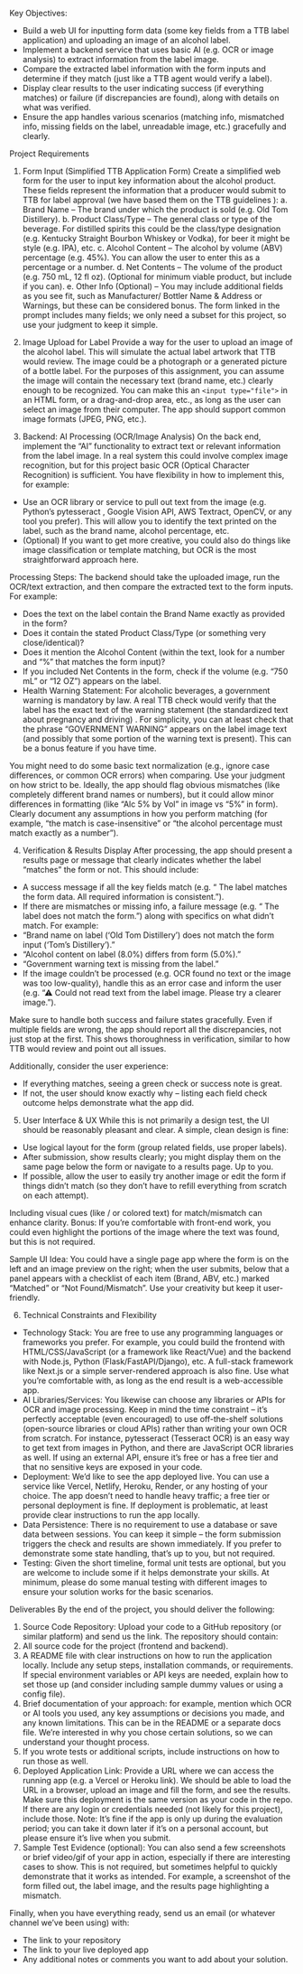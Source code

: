 Key Objectives:
- Build a web UI for inputting form data (some key fields from a TTB label application) and uploading an
image of an alcohol label.
- Implement a backend service that uses basic AI (e.g. OCR or image analysis) to extract information from
the label image.
- Compare the extracted label information with the form inputs and determine if they match (just like a TTB
agent would verify a label).
- Display clear results to the user indicating success (if everything matches) or failure (if discrepancies are
found), along with details on what was verified.
- Ensure the app handles various scenarios (matching info, mismatched info, missing fields on the label,
unreadable image, etc.) gracefully and clearly.

Project Requirements
1. Form Input (Simplified TTB Application Form)
Create a simplified web form for the user to input key information about the alcohol product. These fields
represent the information that a producer would submit to TTB for label approval (we have based them on
the TTB guidelines ):
a. Brand Name – The brand under which the product is sold (e.g. Old Tom Distillery).
b. Product Class/Type – The general class or type of the beverage. For distilled spirits this could be the
class/type designation (e.g. Kentucky Straight Bourbon Whiskey or Vodka), for beer it might be style
(e.g. IPA), etc.
c. Alcohol Content – The alcohol by volume (ABV) percentage (e.g. 45%). You can allow the user to
enter this as a percentage or a number.
d. Net Contents – The volume of the product (e.g. 750 mL, 12 fl oz). (Optional for minimum viable
product, but include if you can).
e. Other Info (Optional) – You may include additional fields as you see fit, such as Manufacturer/
Bottler Name & Address or Warnings, but these can be considered bonus. The form linked in the
prompt includes many fields; we only need a subset for this project, so use your judgment to keep it
simple.

2. Image Upload for Label
Provide a way for the user to upload an image of the alcohol label. This will simulate the actual label
artwork that TTB would review. The image could be a photograph or a generated picture of a bottle label.
For the purposes of this assignment, you can assume the image will contain the necessary text (brand
name, etc.) clearly enough to be recognized.
You can make this an `<input type="file">` in an HTML form, or a drag-and-drop area, etc., as
long as the user can select an image from their computer.
The app should support common image formats (JPEG, PNG, etc.).

3. Backend: AI Processing (OCR/Image Analysis)
On the back end, implement the “AI” functionality to extract text or relevant information from the
label image. In a real system this could involve complex image recognition, but for this project basic OCR
(Optical Character Recognition) is sufficient. You have flexibility in how to implement this, for example:

- Use an OCR library or service to pull out text from the image (e.g. Python’s pytesseract , Google
Vision API, AWS Textract, OpenCV, or any tool you prefer). This will allow you to identify the text
printed on the label, such as the brand name, alcohol percentage, etc.
- (Optional) If you want to get more creative, you could also do things like image classification or
template matching, but OCR is the most straightforward approach here.

Processing Steps: The backend should take the uploaded image, run the OCR/text extraction, and then
compare the extracted text to the form inputs. For example:

- Does the text on the label contain the Brand Name exactly as provided in the form?
- Does it contain the stated Product Class/Type (or something very close/identical)?
- Does it mention the Alcohol Content (within the text, look for a number and “%” that matches the
form input)?
- If you included Net Contents in the form, check if the volume (e.g. “750 mL” or “12 OZ”) appears on
the label.
- Health Warning Statement: For alcoholic beverages, a government warning is mandatory by law. A
real TTB check would verify that the label has the exact text of the warning statement (the
standardized text about pregnancy and driving) . For simplicity, you can at least check that the
phrase “GOVERNMENT WARNING” appears on the label image text (and possibly that some portion
of the warning text is present). This can be a bonus feature if you have time.

You might need to do some basic text normalization (e.g., ignore case differences, or common OCR errors)
when comparing. Use your judgment on how strict to be. Ideally, the app should flag obvious mismatches
(like completely different brand names or numbers), but it could allow minor differences in formatting (like
“Alc 5% by Vol” in image vs “5%” in form). Clearly document any assumptions in how you perform matching
(for example, “the match is case-insensitive” or “the alcohol percentage must match exactly as a number”).

4. Verification & Results Display
After processing, the app should present a results page or message that clearly indicates whether the
label “matches” the form or not. This should include:

- A success message if all the key fields match (e.g. “ The label matches the form data. All required
information is consistent.”).
- If there are mismatches or missing info, a failure message (e.g. “ The label does not match the
form.”) along with specifics on what didn’t match. For example:
- “Brand name on label (‘Old Tom Distillery’) does not match the form input (‘Tom’s Distillery’).”
- “Alcohol content on label (8.0%) differs from form (5.0%).”
- “Government warning text is missing from the label.”
- If the image couldn’t be processed (e.g. OCR found no text or the image was too low-quality), handle
this as an error case and inform the user (e.g. “⚠ Could not read text from the label image. Please
try a clearer image.”).

Make sure to handle both success and failure states gracefully. Even if multiple fields are wrong, the app
should report all the discrepancies, not just stop at the first. This shows thoroughness in verification, similar
to how TTB would review and point out all issues.

Additionally, consider the user experience:
- If everything matches, seeing a green check or success note is
great.
- If not, the user should know exactly why – listing each field check outcome helps demonstrate what the
app did.

5. User Interface & UX
While this is not primarily a design test, the UI should be reasonably pleasant and clear. A simple, clean
design is fine:

- Use logical layout for the form (group related fields, use proper labels).
- After submission, show results clearly; you might display them on the same page below the form or
navigate to a results page. Up to you.
- If possible, allow the user to easily try another image or edit the form if things didn’t match (so they don’t
have to refill everything from scratch on each attempt).

Including visual cues (like / or colored text) for match/mismatch can enhance clarity. Bonus: If you’re
comfortable with front-end work, you could even highlight the portions of the image where the text was
found, but this is not required.

Sample UI Idea: You could have a single page app where the form is on the left and an image preview on
the right; when the user submits, below that a panel appears with a checklist of each item (Brand, ABV, etc.)
marked “Matched” or “Not Found/Mismatch”. Use your creativity but keep it user-friendly.

6. Technical Constraints and Flexibility
- Technology Stack: You are free to use any programming languages or frameworks you prefer. For
example, you could build the frontend with HTML/CSS/JavaScript (or a framework like React/Vue) and
the backend with Node.js, Python (Flask/FastAPI/Django), etc. A full-stack framework like Next.js or a
simple server-rendered approach is also fine. Use what you’re comfortable with, as long as the end
result is a web-accessible app.
- AI Libraries/Services: You likewise can choose any libraries or APIs for OCR and image processing.
Keep in mind the time constraint – it’s perfectly acceptable (even encouraged) to use off-the-shelf
solutions (open-source libraries or cloud APIs) rather than writing your own OCR from scratch. For
instance, pytesseract (Tesseract OCR) is an easy way to get text from images in Python, and there
are JavaScript OCR libraries as well. If using an external API, ensure it’s free or has a free tier and that
no sensitive keys are exposed in your code.
- Deployment: We’d like to see the app deployed live. You can use a service like Vercel, Netlify,
Heroku, Render, or any hosting of your choice. The app doesn’t need to handle heavy traffic; a free
tier or personal deployment is fine. If deployment is problematic, at least provide clear instructions
to run the app locally.
- Data Persistence: There is no requirement to use a database or save data between sessions. You
can keep it simple – the form submission triggers the check and results are shown immediately. If
you prefer to demonstrate some state handling, that’s up to you, but not required.
- Testing: Given the short timeline, formal unit tests are optional, but you are welcome to include
some if it helps demonstrate your skills. At minimum, please do some manual testing with different
images to ensure your solution works for the basic scenarios.

Deliverables
By the end of the project, you should deliver the following:
1. Source Code Repository: Upload your code to a GitHub repository (or similar platform) and send us
the link. The repository should contain:
2. All source code for the project (frontend and backend).
3. A README file with clear instructions on how to run the application locally. Include any setup steps,
installation commands, or requirements. If special environment variables or API keys are needed,
explain how to set those up (and consider including sample dummy values or using a config file).
4. Brief documentation of your approach: for example, mention which OCR or AI tools you used, any
key assumptions or decisions you made, and any known limitations. This can be in the README or a
separate docs file. We’re interested in why you chose certain solutions, so we can understand your
thought process.
5. If you wrote tests or additional scripts, include instructions on how to run those as well.
6. Deployed Application Link: Provide a URL where we can access the running app (e.g. a Vercel or
Heroku link). We should be able to load the URL in a browser, upload an image and fill the form, and
see the results. Make sure this deployment is the same version as your code in the repo. If there are
any login or credentials needed (not likely for this project), include those. Note: It’s fine if the app is
only up during the evaluation period; you can take it down later if it’s on a personal account, but
please ensure it’s live when you submit.
7. Sample Test Evidence (optional): You can also send a few screenshots or brief video/gif of your app
in action, especially if there are interesting cases to show. This is not required, but sometimes helpful
to quickly demonstrate that it works as intended. For example, a screenshot of the form filled out,
the label image, and the results page highlighting a mismatch.


Finally, when you have everything ready, send us an email (or whatever channel we’ve been using) with: 
- The link to your repository
- The link to your live deployed app
- Any additional notes or comments you want to add about your solution.
